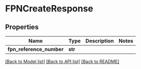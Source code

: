 # FPNCreateResponse

## Properties
Name | Type | Description | Notes
------------ | ------------- | ------------- | -------------
**fpn_reference_number** | **str** |  | 

[[Back to Model list]](../README.md#documentation-for-models) [[Back to API list]](../README.md#documentation-for-api-endpoints) [[Back to README]](../README.md)

